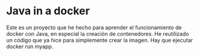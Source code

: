 # Java in a docker
Este es un proyecto que he hecho para aprender el funcionamiento de docker con Java, en especial la creación de contenedores. He reutilizado un código que ya hice para simplemente crear la imagen. Hay que ejecutar docker run myapp.

